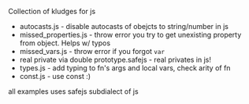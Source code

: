 Collection of kludges for js

  + autocasts.js - disable autocasts of obejcts to string/number in js
  + missed_properties.js - throw error you try to get unexisting property from object. Helps w/ typos
  + missed_vars.js - throw error if you forgot ```var```
  + real private via double prototype.safejs - real privates in js!
  + types.js - add typing to fn's args and local vars, check arity of fn
  + const.js - use const :)

all examples uses safejs subdialect of js